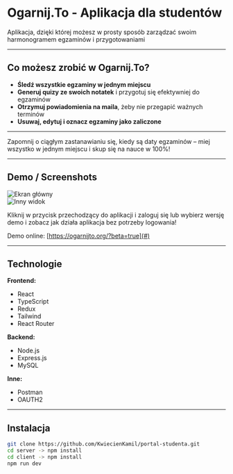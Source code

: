 # Ogarnij.To - Aplikacja dla studentów

Aplikacja, dzięki której możesz w prosty sposób zarządzać swoim harmonogramem egzaminów i przygotowaniami

---

## Co możesz zrobić w Ogarnij.To?

-  **Śledź wszystkie egzaminy w jednym miejscu**  
-  **Generuj quizy ze swoich notatek** i przygotuj się efektywniej do egzaminów  
-  **Otrzymuj powiadomienia na maila**, żeby nie przegapić ważnych terminów  
-  **Usuwaj, edytuj i oznacz egzaminy jako zaliczone**

---

Zapomnij o ciągłym zastanawianiu się, kiedy są daty egzaminów – miej wszystko w jednym miejscu i skup się na nauce w 100%!

---

## Demo / Screenshots

![Ekran główny](ścieżka/do/screenshot.png)  
![Inny widok](ścieżka/do/screenshot2.png)

Kliknij w przycisk przechodzący do aplikacji i zaloguj się lub wybierz wersję demo i zobacz jak działa aplikacja bez potrzeby logowania!

Demo online: [https://ogarnijto.org/?beta=true](#)

---

## Technologie

**Frontend:**  
- React  
- TypeScript  
- Redux  
- Tailwind
- React Router

**Backend:**  
- Node.js  
- Express.js  
- MySQL  

**Inne:**  
- Postman 
- OAUTH2

---

## Instalacja

```bash
git clone https://github.com/KwiecienKamil/portal-studenta.git
cd server -> npm install
cd client -> npm install
npm run dev